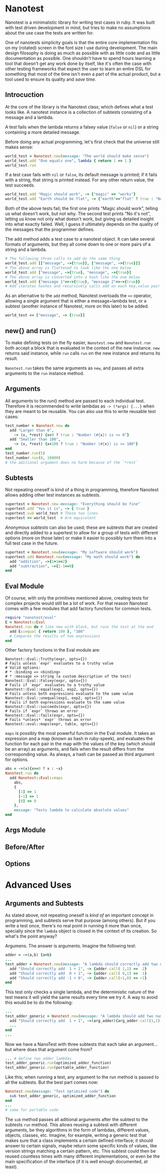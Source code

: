 Nanotest
============
Nanotest is a minimalistic library for writing test cases in ruby. It was built with test driven development in mind, but tries to make no assumptions about the use case the tests are written for.

One of nanotests simplicity goals is that the entire core implementation fits on my (rotated) screen in the font size I use during development. The main design filosophy is doing as much as possible with as little code and as little documentation as possible. One shouldn't have to spend hours learning a tool that doesn't get any work done by itself, like it's often the case with other testing frameworks that expect the user to learn an entire DSL for something that most of the time isn't even a part of the actual product, but a tool used to ensure its quality and *save time*.

Introcuction
------------
At the core of the library is the Nanotest class; which defines what a test looks like. A nanotest instance is a collection of subtests consisting of a message and a lambda.

A test fails when the lambda returns a falsey value (`false` or `nil`) or a string containing a more detailed message.

Before doing any actual programming, let's first check that the universe still makes sense:

```ruby
world_test = Nanotest.new(message: "The world should make sense")
world_test.add "One equals one", lambda { return 1 == 1 }
world_test.run
```

If a test case fails with `nil` or `false`, its default message is printed; if it fails with a string, that string is printed instead. For any other return value, the test succeeds.

```ruby
world_test.add "Magic should work", -> {"magic" == "works"}
world_test.add "Earth should be flat", -> {"earth"=="flat" ? true : "No it's not"}
```
Both of the above tests fail; the first one prints "Magic should work", telling us what doesn't work, but not why. The second test prints "No it's not", letting us know not only what doesn't work, but giving us detailed insight into what exactly failed. Well, I guess it ultimately depends on the quality of the messages that the programmer defines.

The add method adds a test case to a nanotest object. It can take several formats of arguments, but they all come down to one or more pairs of a string and a lambda.

```ruby
# The following three calls to add do the same thing
world_test.add [["message", ->{true}], ["message", ->{true}]]
# The above array is flattened to look like the one below
world_test.add ["message", ->{true}, "message", ->{true}]
# The above array is converted into a hash like the one below
world_test.add {"message 1"=>->{true}, "message 2"=>->{true}}
# Add iterates hashes and recursively calls add on each key,value pair
```

As an alternative to the `add` method, Nanotest overloads the `<<` operator, allowing a single argument that is either a message+lambda test, or a subtest (another instance of Nanotest, more on this later) to be added.

```ruby
world_test << ["message", -> {true}]
```

new{} and run{}
------------
To make defining tests on the fly easier, `Nanotest.new` and `Nanotest.run` both accept a block that is evaluated in the context of the new instance. `new` returns said instance, while `run` calls `run` on the new instance and returns its result.

`Nanotest.run` takes the same arguments as `new`, and passes all extra arguments to the `run` instance method.

Arguments
------------
All arguments to the run() method are passed to each individual test. Therefore it is recommended to write lambdas as `-> (*args) {...}` when they are meant to be reusable. You can also use this to write reusable test cases:

```ruby
test_number = Nanotest.new do
  add "Larger than 0",
    -> (x, *rest) {x>0 ? true : "Number (#{x}) is <= 0"}
  add "Smaller than 100",
    -> (x, *rest) {x<100 ? true : "Number (#{x}) is >= 100"}
end
test_number.run(5)
test_number.run(8, 10000)
# the aditional argument does no harm because of the `*rest`
```

Subtests
------------

Not repeating oneself is kind of a thing in programming, therefore Nanotest allows adding other test instances as subtests.

```ruby
supertest = Nanotest.new message: "Everything should be fine"
supertest.add "Yes it is", -> { true }
supertest.sub world_test # These two lines
supertest << world_test  # Are equivalent
```

*Anonymous subtests* can also be used; these are subtests that are created and directly added to a supertest to allow for a group of tests with different options (more on those later) or make it easier to possibly turn them into a full test case in the future.

```ruby
supertest = Nanotest.new(message: "My software should work")
supertest.add Nanotest.new(message: "My math should work") do
  add "addition", ->{1+1==2}
  add "subtraction", ->{1-1==0}
end
```

Eval Module
------------
Of course, with only the primitives mentioned above, creating tests for complex projects would still be a lot of work. For that reason Nanotest comes with a few modules that add factory functions for common tests.

```ruby
require "nanotest/eval"
E = Nanotest::Eval
Nanotest.run do # like new with block, but runs the test at the end
  add E::equal { return 100 }, "100"
  # Compares the results of two expressions
end
```

Other factory functions in the Eval module are:

```
Nanotest::Eval::Truthy(expr, opts={})
# Fails unless `expr` evaluates to a truthy value
# Valid options:
# * :binding => <binding>
# * :message => string (a custom description of the test)
Nanotest::Eval::Falsey(expr, opts={})
# Fails if `expr` evaluates to a truthy value
Nanotest::Eval::equal(exp1, exp2, opts={})
# Fails unless both expressions evaluate to the same value
Nanotest::Eval::unequal(exp1, exp2, opts={})
# Fails if both expressions evaluate to the same value
Nanotest::Eval::succeeds(expr, opts={})
# Fails if `expr` throws an error
Nanotest::Eval::fails(expr, opts={})
# Fails *unless* `expr` throws an error
Nanotest::eval::maps(expr, table, opts={})
```

`maps` is possibly the most powerful function in the Eval module. It takes an expression and a map (known as hash in ruby-speek), and evaluates the function for each pair in the map with the values of the key (which should be an array) as arguments, and fails when the result differs from the corresponding value. As always, a hash can be passed as third argument for options.

```ruby
abs = ->(x){x>=0 ? x : -x}
Nanotest.run do
  add Nanotest::Eval::maps
    abs,
    {
      [1] => 1
      [-1] => 1
      [0] => 0
    },
    message: "Tests lambda to calculate absolute values"
end
```

Args Module
------------

Before/After
------------

Options
------------

Advanced Uses
====================

Arguments and Subtests
------------

As stated above, not repeating oneself is *kind of* an important concept in programming, and subtests serve that purpose (among others). But if you write a test once, there's no real point in running it more than once, specially since the `lambda` object is closed in the context of its creation. So what's the point anyway?

Argumens. The answer is arguments. Imagine the following test:

```ruby
adder = ->(a,b) {a+b}
...
test_adder = Nanotest.new(message: "A lambda should correctly add two numbers") begin
  add "Should correctly add  1 + 1", -> {adder.call( 1,1) ==  2}
  add "Should correctly add  0 + 1", -> {adder.call( 0,1) ==  1}
  add "Should correctly add -1 + 0", -> {adder.call(-1,0) == -1}
end
```

This test only checks a single lambda, and the deterministic nature of the test means it will yield the same results every time we try it. A way to avoid this would be to do the following:

```ruby
...
test_adder_generic = Nanotest.new(message: "A lambda should add two numbers") begin
  add "Should correctly add  1 + 1", ->(arg_adder){arg_adder.call(1,1) ==  2}
  ...
end
...
```

Now we have a NanoTest with three subtests that each take an argument... but where does that argument come from?

```ruby
... # define two adder lambdas
test_adder_generic.run(optimized_adder_function)
test_adder_generic.run(portable_adder_function)
```

Like this; when running a test, any argument to the run method is passed to all the subtests. But the best part comes now:

```ruby
Nanotest.new(message: "Test optimized code") do
  sub test_adder_generic, optimized_adder_function
end
...
# same for portable code
```

The `sub` method passes all aditional arguments after the subtest to the subtests `run` method. This allows reusing a subtest with different arguments, be they algorithms in the form of lambdas, different values, objects, classes, etc. Imagine, for example, writing a generic test that makes sure that a class implements a certain defined interface; it should answer to certain signals, maybe return some specific kinds of values, like version strings matching a certain pattern, etc.
This subtest could then be reused countless times with many different implementations, or even be the main specification of the interface (if it is well enough documented, at least).
